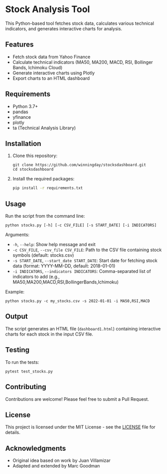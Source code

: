 # Stock Analysis Tool

This Python-based tool fetches stock data, calculates various technical indicators, and generates interactive charts for analysis.

## Features

- Fetch stock data from Yahoo Finance
- Calculate technical indicators (MA50, MA200, MACD, RSI, Bollinger Bands, Ichimoku Cloud)
- Generate interactive charts using Plotly
- Export charts to an HTML dashboard

## Requirements

- Python 3.7+
- pandas
- yfinance
- plotly
- ta (Technical Analysis Library)

## Installation

1. Clone this repository:
   ```shell
   git clone https://github.com/winningday/stocksdashboard.git
   cd stocksdashboard
   ```
2. Install the required packages:
   ```sh
   pip install -r requirements.txt
   ```

## Usage

Run the script from the command line:
```
python stocks.py [-h] [-c CSV_FILE] [-s START_DATE] [-i INDICATORS]
```

Arguments:
- `-h`, `--help`: Show help message and exit
- `-c CSV_FILE`, `--csv_file CSV_FILE`: Path to the CSV file containing stock symbols (default: stocks.csv)
- `-s START_DATE`, `--start_date START_DATE`: Start date for fetching stock data (format: YYYY-MM-DD, default: 2018-01-01)
- `-i INDICATORS`, `--indicators INDICATORS`: Comma-separated list of indicators to add (e.g., MA50,MA200,MACD,RSI,BollingerBands,Ichimoku)

Example:
```
python stocks.py -c my_stocks.csv -s 2022-01-01 -i MA50,RSI,MACD
```

## Output

The script generates an HTML file (`dashboard1.html`) containing interactive charts for each stock in the input CSV file.

## Testing

To run the tests:
```
pytest test_stocks.py
```

## Contributing

Contributions are welcome! Please feel free to submit a Pull Request.

## License

This project is licensed under the MIT License - see the [LICENSE](LICENSE) file for details.

## Acknowledgments

- Original idea based on work by Juan Villamizar
- Adapted and extended by Marc Goodman
